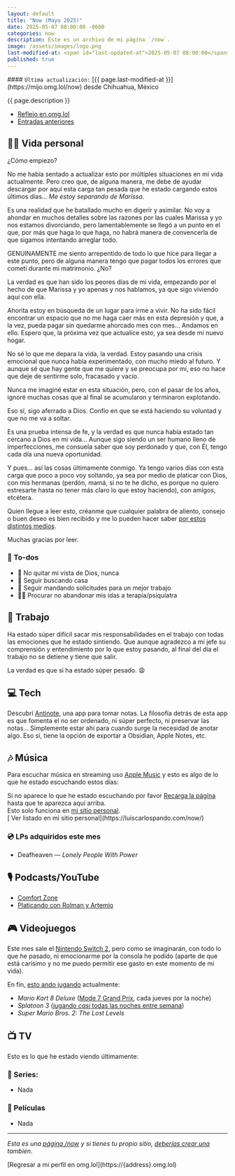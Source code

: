 ```yaml
---
layout: default
title: "Now (Mayo 2025)"
date: 2025-05-07 08:00:00 -0600
categories: now
description: Este es un archivo de mi página `/now`.
image: /assets/images/logo.png
last-modified-at: <span id="last-updated-at">2025-05-07 08:00:00</span>
published: true
---
```


<div class="card last-updated my-3 text-center">
<div class="card-body rounded">
#### <code>Última actualización:</code> [{{ page.last-modified-at }}](https://mijo.omg.lol/now) desde Chihuahua, México
</div>
</div>

<p class="text-center">{{ page.description }}</p>

<div class="text-center">
<ul class="list-inline">
<li class="list-inline-item">
<a class="btn btn-primary btn-sm" href="https://mijo.omg.lol/now">
<i class="fa-solid fa-heart"></i> Reflejo en omg.lol
</a>
</li>
<li class="list-inline-item">
<a class="btn btn-primary btn-sm" href="{{ site.url }}/category/now/">
<i class="fa-solid fa-list-ul"></i> Entradas anteriores
</a>
</li>
</ul>
</div>

## 👦🏻 Vida personal
¿Cómo empiezo?

No me había sentado a actualizar esto por múltiples situaciones en mi vida actualmente. Pero creo que, de alguna manera, me debe de ayudar descargar por aquí esta carga tan pesada que he estado cargando estos últimos días… *Me estoy separando de Marissa*.

Es una realidad que he batallado mucho en digerir y asimilar. No voy a ahondar en muchos detalles sobre las razones por las cuales Marissa y yo nos estamos divorciando, pero lamentablemente se llegó a un punto en el que, por más que haga lo que haga, no habrá manera de convencerla de que sigamos intentando arreglar todo.

GENUINAMENTE me siento arrepentido de todo lo que hice para llegar a este punto, pero de alguna manera tengo que pagar todos los errores que cometí durante mi matrimonio. ¿No?

La verdad es que han sido los peores días de mi vida, empezando por el hecho de que Marissa y yo apenas y nos hablamos, ya que sigo viviendo aquí con ella.

Ahorita estoy en búsqueda de un lugar para irme a vivir. No ha sido fácil encontrar un espacio que no me haga caer más en esta depresión y que, a la vez, pueda pagar sin quedarme ahorcado mes con mes… Andamos en ello. Espero que, la próxima vez que actualice esto, ya sea desde mi nuevo hogar.

No sé lo que me depara la vida, la verdad. Estoy pasando una crisis emocional que nunca había experimentado, con mucho miedo al futuro. Y aunque sé que hay gente que me quiere y se preocupa por mí, eso no hace que deje de sentirme solo, fracasado y vacío.

Nunca me imaginé estar en esta situación, pero, con el pasar de los años, ignoré muchas cosas que al final se acumularon y terminaron explotando.

Eso sí, sigo aferrado a Dios. Confío en que se está haciendo su voluntad y que no me va a soltar.

Es una prueba intensa de fe, y la verdad es que nunca había estado tan cercano a Dios en mi vida… Aunque sigo siendo un ser humano lleno de imperfecciones, me consuela saber que soy perdonado y que, con Él, tengo cada día una nueva oportunidad.

Y pues… así las cosas últimamente conmigo. Ya tengo varios días con esta carga que poco a poco voy soltando, ya sea por medio de platicar con Dios, con mis hermanas (perdón, mamá, si no te he dicho, es porque no quiero estresarte hasta no tener más claro lo que estoy haciendo), con amigos, etcétera.

Quien llegue a leer esto, créanme que cualquier palabra de aliento, consejo o buen deseo es bien recibido y me lo pueden hacer saber [por estos distintos medios](https://luiscarlospando.com/contacto/).

Muchas gracias por leer.

### 📝 To-dos
- 🙏 No quitar mi vista de Dios, nunca
- 🏡 Seguir buscando casa
- 💼 Seguir mandando solicitudes para un mejor trabajo
- 🧑‍⚕️ Procurar no abandonar mis idas a terapia/psiquiatra

## 💼 Trabajo
Ha estado súper difícil sacar mis responsabilidades en el trabajo con todas las emociones que he estado sintiendo. Que aunque agradezco a mi jefe su comprensión y entendimiento por lo que estoy pasando, al final del día el trabajo no se detiene y tiene que salir.

La verdad es que si ha estado súper pesado. 😩

## 💻 Tech
Descubrí [Antinote](https://antinote.io/), una app para tomar notas. La filosofía detrás de esta app es que fomenta el no ser ordenado, ni súper perfecto, ni preservar las notas... Simplemente estar ahí para cuando surge la necesidad de anotar algo. Eso sí, tiene la opción de exportar a Obsidian, Apple Notes, etc.

## 🎶 Música
Para escuchar música en streaming uso [Apple Music](https://music.apple.com/profile/luiscarlospando) y esto es algo de lo que he estado escuchando estos días:

<ul id="lastfm-top-artists"></ul>

<div class="card">
<div class="card-body rounded text-center">
Si no aparece lo que he estado escuchando por favor <a class="btn btn-primary btn-sm" href="javascript:void(0)" onclick="location.reload(); return false;"><i class="fa-solid fa-rotate-right"></i> Recarga la página</a> hasta que te aparezca aquí arriba.
<br>
<span class="d-none">Esto solo funciona en <a href="https://luiscarlospando.com/now/">mi sitio personal</a>.</span>
</div>
</div>

<span class="omg-lol-now-page-element">
[<i class="fa-solid fa-up-right-from-square"></i> Ver listado en mi sitio personal](https://luiscarlospando.com/now/)
</span>

### 💿 LPs adquiridos este mes
- Deafheaven ― *Lonely People With Power*

## 🎙 Podcasts/YouTube
- [Comfort Zone](https://www.youtube.com/watch?v=3a3PPMFP-co)
- [Platicando con Rolman y Artemio](https://www.youtube.com/playlist?list=PLBG1h7BR7fLaUyhwNWJCxdy6bSU6k79t2)

## 🎮 Videojuegos
Este mes sale el [Nintendo Switch 2](https://www.nintendo.com/es-mx/gaming-systems/switch-2/features/), pero como se imaginarán, con todo lo que he pasado, ni emocionarme por la consola he podido (aparte de que está carísimo y no me puedo permitir ese gasto en este momento de mi vida).

En fin, [esto ando jugando](https://luiscarlospando.com/games) actualmente:

- *Mario Kart 8 Deluxe* ([Mode 7 Grand Prix](https://luiscarlospando.com/games/mario-kart/), cada jueves por la noche)
- *Splatoon 3* ([jugando *casi* todas las noches entre semana](https://luiscarlospando.com/games/splatoon/))
- *Super Mario Bros. 2: The Lost Levels*

## 📺 TV
Esto es lo que he estado viendo últimamente:

### 🎥 Series:
- Nada

### 🍿 Películas
- Nada

---

*Esta es una [página /now](https://nownownow.com/about) y si tienes tu propio sitio, [deberías crear una](https://nownownow.com/about) también.*

<span class="omg-lol-now-page-element">
[Regresar a mi perfil en omg.lol](https://{address}.omg.lol)
</span>

